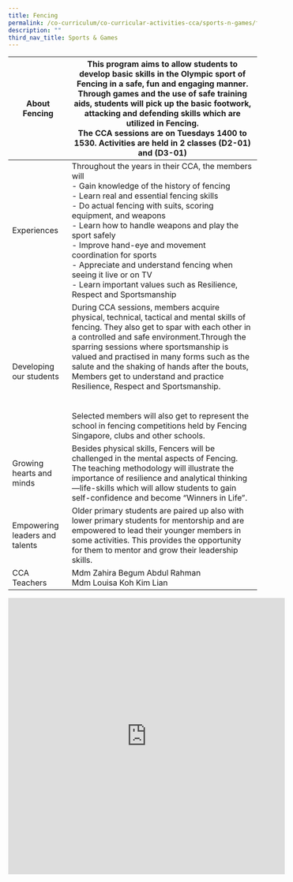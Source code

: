 ```yaml
---
title: Fencing
permalink: /co-curriculum/co-curricular-activities-cca/sports-n-games/fencing/
description: ""
third_nav_title: Sports & Games
---
```

<table class="tg">
<thead>
  <tr>
    <th class="tg-hwm7">About Fencing</th>
    <th class="tg-u05r">This program aims to allow students to develop basic skills in the Olympic sport of Fencing in a safe, fun and engaging manner. Through games and the use of safe training aids, students will pick up the basic footwork, attacking and defending skills which are utilized in Fencing.<br>The CCA sessions are on Tuesdays 1400 to 1530. Activities are held in 2 classes (D2-01) and (D3-01)</th>
  </tr>
</thead>
<tbody>
  <tr>
    <td class="tg-dafn">Experiences</td>
    <td class="tg-u05r">Throughout the years in their CCA, the members will<br>- Gain knowledge of the history of fencing<br>- Learn real and essential fencing skills<br>- Do actual fencing with suits, scoring equipment, and weapons<br>- Learn how to handle weapons and play the sport safely<br>- Improve hand-eye and movement coordination for sports<br>- Appreciate and understand fencing when seeing it live or on TV<br>- Learn important values such as Resilience, Respect and Sportsmanship</td>
  </tr>
  <tr>
    <td class="tg-dafn">Developing our students</td>
    <td class="tg-u05r">During CCA sessions, members acquire physical, technical, tactical and mental skills of fencing.  They also get to spar with each other in a controlled and safe environment.Through the sparring sessions where sportsmanship is valued and practised in many forms such as the salute and the shaking of hands after the bouts,  Members get to understand and practice Resilience, Respect and Sportsmanship.<br><br><br>Selected members will also get to represent the school in fencing competitions held by Fencing Singapore, clubs and other schools.</td>
  </tr>
  <tr>
    <td class="tg-dafn">Growing hearts and minds</td>
    <td class="tg-u05r">Besides physical skills, Fencers will be challenged in the mental aspects of Fencing.   The teaching methodology will illustrate the importance of resilience and analytical thinking—life-skills which will allow students to gain self-confidence and become “Winners in Life”.</td>
  </tr>
  <tr>
    <td class="tg-dafn">Empowering leaders and talents</td>
    <td class="tg-u05r">Older primary students are paired up also with lower primary students for mentorship and are empowered to lead their younger members in some activities. This provides the opportunity for them to mentor and grow their leadership skills.</td>
  </tr>
  <tr>
    <td class="tg-dafn">CCA Teachers</td>
    <td class="tg-u05r">Mdm Zahira Begum Abdul Rahman<br>Mdm Louisa Koh Kim Lian</td>
  </tr>
</tbody>
</table>

<iframe allowfullscreen="true" height="560" width="560" frameborder="0" src="https://docs.google.com/presentation/d/e/2PACX-1vQlHJiDAKw6KI-aXTBn3Eb-6WDBz9bj8fqmqd25LmCEJwrtnzzmkqxqs2qfXUQbqqwJnAhjDw0HkKIF/embed?start=true&amp;loop=true&amp;delayms=3000"></iframe>